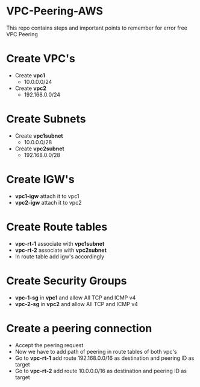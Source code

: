 # VPC-Peering-AWS
This repo contains steps and important points to remember for error free VPC Peering
# Create VPC's
- Create **vpc1**
  - 10.0.0.0/24
- Create **vpc2**
  - 192.168.0.0/24
# Create Subnets
- Create **vpc1subnet**
  - 10.0.0.0/28
- Create **vpc2subnet**
  - 192.168.0.0/28
# Create IGW's
- **vpc1-igw** attach it to vpc1
- **vpc2-igw** attach it to vpc2
# Create Route tables
- **vpc-rt-1** associate with **vpc1subnet**
- **vpc-rt-2** associate with **vpc2subnet**
- In route table add igw's accordingly
# Create Security Groups
- **vpc-1-sg** in **vpc1** and allow All TCP and ICMP v4
- **vpc-2-sg** in **vpc2** and allow All TCP and ICMP v4
# Create a peering connection 
- Accept the peering request
- Now we have to add path of peering in route tables of both vpc's
- Go to **vpc-rt-1** add route 192.168.0.0/16	as destination and peering ID as target
- Go to **vpc-rt-2** add route 10.0.0.0/16 as destination and peering ID as target





